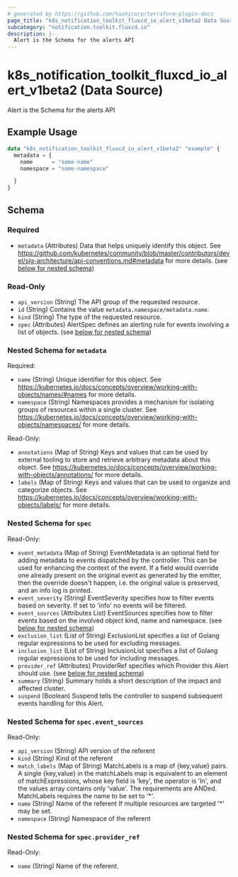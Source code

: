 ```yaml
---
# generated by https://github.com/hashicorp/terraform-plugin-docs
page_title: "k8s_notification_toolkit_fluxcd_io_alert_v1beta2 Data Source - terraform-provider-k8s"
subcategory: "notification.toolkit.fluxcd.io"
description: |-
  Alert is the Schema for the alerts API
---
```


# k8s_notification_toolkit_fluxcd_io_alert_v1beta2 (Data Source)

Alert is the Schema for the alerts API

## Example Usage

```terraform
data "k8s_notification_toolkit_fluxcd_io_alert_v1beta2" "example" {
  metadata = {
    name      = "some-name"
    namespace = "some-namespace"

  }
}
```

<!-- schema generated by tfplugindocs -->
## Schema

### Required

- `metadata` (Attributes) Data that helps uniquely identify this object. See https://github.com/kubernetes/community/blob/master/contributors/devel/sig-architecture/api-conventions.md#metadata for more details. (see [below for nested schema](#nestedatt--metadata))

### Read-Only

- `api_version` (String) The API group of the requested resource.
- `id` (String) Contains the value `metadata.namespace/metadata.name`.
- `kind` (String) The type of the requested resource.
- `spec` (Attributes) AlertSpec defines an alerting rule for events involving a list of objects. (see [below for nested schema](#nestedatt--spec))

<a id="nestedatt--metadata"></a>
### Nested Schema for `metadata`

Required:

- `name` (String) Unique identifier for this object. See https://kubernetes.io/docs/concepts/overview/working-with-objects/names/#names for more details.
- `namespace` (String) Namespaces provides a mechanism for isolating groups of resources within a single cluster. See https://kubernetes.io/docs/concepts/overview/working-with-objects/namespaces/ for more details.

Read-Only:

- `annotations` (Map of String) Keys and values that can be used by external tooling to store and retrieve arbitrary metadata about this object. See https://kubernetes.io/docs/concepts/overview/working-with-objects/annotations/ for more details.
- `labels` (Map of String) Keys and values that can be used to organize and categorize objects. See https://kubernetes.io/docs/concepts/overview/working-with-objects/labels/ for more details.


<a id="nestedatt--spec"></a>
### Nested Schema for `spec`

Read-Only:

- `event_metadata` (Map of String) EventMetadata is an optional field for adding metadata to events dispatched by the controller. This can be used for enhancing the context of the event. If a field would override one already present on the original event as generated by the emitter, then the override doesn't happen, i.e. the original value is preserved, and an info log is printed.
- `event_severity` (String) EventSeverity specifies how to filter events based on severity. If set to 'info' no events will be filtered.
- `event_sources` (Attributes List) EventSources specifies how to filter events based on the involved object kind, name and namespace. (see [below for nested schema](#nestedatt--spec--event_sources))
- `exclusion_list` (List of String) ExclusionList specifies a list of Golang regular expressions to be used for excluding messages.
- `inclusion_list` (List of String) InclusionList specifies a list of Golang regular expressions to be used for including messages.
- `provider_ref` (Attributes) ProviderRef specifies which Provider this Alert should use. (see [below for nested schema](#nestedatt--spec--provider_ref))
- `summary` (String) Summary holds a short description of the impact and affected cluster.
- `suspend` (Boolean) Suspend tells the controller to suspend subsequent events handling for this Alert.

<a id="nestedatt--spec--event_sources"></a>
### Nested Schema for `spec.event_sources`

Read-Only:

- `api_version` (String) API version of the referent
- `kind` (String) Kind of the referent
- `match_labels` (Map of String) MatchLabels is a map of {key,value} pairs. A single {key,value} in the matchLabels map is equivalent to an element of matchExpressions, whose key field is 'key', the operator is 'In', and the values array contains only 'value'. The requirements are ANDed. MatchLabels requires the name to be set to '*'.
- `name` (String) Name of the referent If multiple resources are targeted '*' may be set.
- `namespace` (String) Namespace of the referent


<a id="nestedatt--spec--provider_ref"></a>
### Nested Schema for `spec.provider_ref`

Read-Only:

- `name` (String) Name of the referent.
